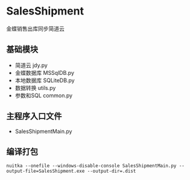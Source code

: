 # SalesShipment
金蝶销售出库同步简道云

## 基础模块
- 简道云 jdy.py
- 金蝶数据库 MSSqlDB.py
- 本地数据库 SQLiteDB.py
- 数据转换  utils.py
- 参数和SQL common.py

## 主程序入口文件
- SalesShipmentMain.py

## 编译打包
```
nuitka --onefile --windows-disable-console SalesShipmentMain.py --output-file=SalesShipment.exe --output-dir=.dist
```